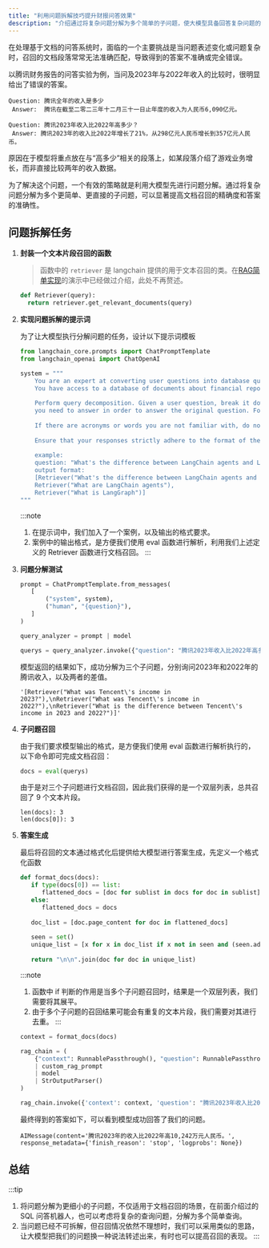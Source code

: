 ```yaml
---
title: "利用问题拆解技巧提升财报问答效果"
description: "介绍通过将复杂问题分解为多个简单的子问题，使大模型具备回答复杂问题的能力。"
---
```


在处理基于文档的问答系统时，面临的一个主要挑战是当问题表述变化或问题复杂时，召回的文档段落常常无法准确匹配，导致得到的答案不准确或完全错误。

以腾讯财务报告的问答实验为例，当问及2023年与2022年收入的比较时，很明显给出了错误的答案。

```
Question: 腾讯全年的收入是多少 
 Answer:  腾讯在截至二零二三年十二月三十一日止年度的收入为人民币6,090亿元。

Question: 腾讯2023年收入比2022年高多少？ 
 Answer: 腾讯2023年的收入比2022年增长了21%，从298亿元人民币增长到357亿元人民币。
```

原因在于模型将重点放在与“高多少”相关的段落上，如某段落介绍了游戏业务增长，而非直接比较两年的收入数据。

为了解决这个问题，一个有效的策略就是利用大模型先进行问题分解。通过将复杂问题分解为多个更简单、更直接的子问题，可以显著提高文档召回的精确度和答案的准确性。

## 问题拆解任务

1. **封装一个文本片段召回的函数**

   > 函数中的 `retriever` 是 langchain 提供的用于文本召回的类。在[RAG简单实现](../application/rag_basic)的演示中已经做过介绍，此处不再赘述。

    ```python
   def Retriever(query):
      return retriever.get_relevant_documents(query)
    ```

2. **实现问题拆解的提示词**

   为了让大模型执行分解问题的任务，设计以下提示词模板

    ```python {16-20}
    from langchain_core.prompts import ChatPromptTemplate
    from langchain_openai import ChatOpenAI
    
    system = """
        You are an expert at converting user questions into database queries. \
        You have access to a database of documents about financial reports. \
        
        Perform query decomposition. Given a user question, break it down into distinct sub questions that \
        you need to answer in order to answer the original question. Focus on creating retrievable queries without adding any processing steps like calculations. \
        
        If there are acronyms or words you are not familiar with, do not try to rephrase them.
        
        Ensure that your responses strictly adhere to the format of the following example.
        
        example:
        question: "What's the difference between LangChain agents and LangGraph?"
        output format: 
        [Retriever("What's the difference between LangChain agents and LangGraph?"),
        Retriever("What are LangChain agents"),
        Retriever("What is LangGraph")]
    """
    ```

   :::note
   1. 在提示词中，我们加入了一个案例，以及输出的格式要求。
   2. 案例中的输出格式，是方便我们使用 eval 函数进行解析，利用我们上述定义的 Retriever 函数进行文档召回。
   :::

3. **问题分解测试**

   ```python
   prompt = ChatPromptTemplate.from_messages(
      [
          ("system", system),
          ("human", "{question}"),
      ]
   )
   
   query_analyzer = prompt | model
   
   querys = query_analyzer.invoke({"question": "腾讯2023年收入比2022年高多少？"}).content
   ```

   模型返回的结果如下，成功分解为三个子问题，分别询问2023年和2022年的腾讯收入，以及两者的差值。

   ```
   '[Retriever("What was Tencent\'s income in 2023?"),\nRetriever("What was Tencent\'s income in 2022?"),\nRetriever("What is the difference between Tencent\'s income in 2023 and 2022?")]'
   ```

4. **子问题召回**

   由于我们要求模型输出的格式，是方便我们使用 eval 函数进行解析执行的，以下命令即可完成文档召回：

   ```python
   docs = eval(querys)
   ```

   由于是对三个子问题进行文档召回，因此我们获得的是一个双层列表，总共召回了 9 个文本片段。

   ```
   len(docs): 3
   len(docs[0]): 3
   ```

5. **答案生成**

   最后将召回的文本通过格式化后提供给大模型进行答案生成，先定义一个格式化函数

   ```python
   def format_docs(docs):
      if type(docs[0]) == list:
         flattened_docs = [doc for sublist in docs for doc in sublist]
      else:
         flattened_docs = docs
      
      doc_list = [doc.page_content for doc in flattened_docs]
      
      seen = set()
      unique_list = [x for x in doc_list if x not in seen and (seen.add(x) or True)]
      
      return "\n\n".join(doc for doc in unique_list)
   ```

   :::note
   1. 函数中 if 判断的作用是当多个子问题召回时，结果是一个双层列表，我们需要将其展平。
   2. 由于多个子问题的召回结果可能会有重复的文本片段，我们需要对其进行去重。
   :::

   ```python
   context = format_docs(docs)
   
   rag_chain = (
       {"context": RunnablePassthrough(), "question": RunnablePassthrough()}
       | custom_rag_prompt
       | model
       | StrOutputParser()
   )
   
   rag_chain.invoke({'context': context, 'question': "腾讯2023年收入比2022年高多少"})
   ```

   最终得到的答案如下，可以看到模型成功回答了我们的问题。

   ```
   AIMessage(content='腾讯2023年的收入比2022年高10,242万元人民币。', response_metadata={'finish_reason': 'stop', 'logprobs': None})
   ```

## 总结

:::tip
1. 将问题分解为更细小的子问题，不仅适用于文档召回的场景，在前面介绍过的 SQL 问答机器人，也可以考虑将复杂的查询问题，分解为多个简单查询。
2. 当问题已经不可拆解，但召回情况依然不理想时，我们可以采用类似的思路，让大模型把我们的问题换一种说法转述出来，有时也可以提高召回的表现。
:::